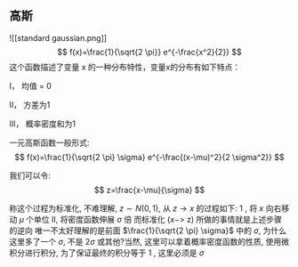 ## 高斯
![[standard gaussian.png]]
$$
f(x)=\frac{1}{\sqrt{2 \pi}} e^{-\frac{x^2}{2}}
$$
这个函数描述了变量 x 的一种分布特性，变量x的分布有如下特点：

Ⅰ， 均值 = 0

Ⅱ， 方差为1

Ⅲ， 概率密度和为1

一元高斯函数一般形式:
$$
f(x)=\frac{1}{\sqrt{2 \pi} \sigma} e^{-\frac{(x-\mu)^2}{2 \sigma^2}}
$$

我们可以令:
$$
z=\frac{x-\mu}{\sigma}
$$

称这个过程为标准化, 不难理解, $z \sim N(0,1)$, 从 $z \rightarrow x$ 的过程如下:
1 , 将 $x$ 向右移动 $\mu$ 个单位
II, 将密度函数伸展 $\sigma$ 倍
而标准化 $(x->$ z) 所做的事情就是上述步骤的逆向
唯一不太好理解的是前面 $\frac{1}{\sqrt{2 \pi} \sigma}$ 中的 $\sigma$, 为什么这里多了一个 $\sigma$, 不是 $2 \sigma$ 或其他?当然, 这里可以拿着概率密度函数的性质, 使用微积分进行积分, 为了保证最终的积分等于 1 , 这里必须是 $\sigma$